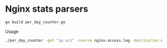 # Nginx stats parsers

```bash
go build per_day_counter.go
```

Usage
```bash
./per_day_counter -get "ip uri" -source nginx-access.log -destination uri_views.json
```